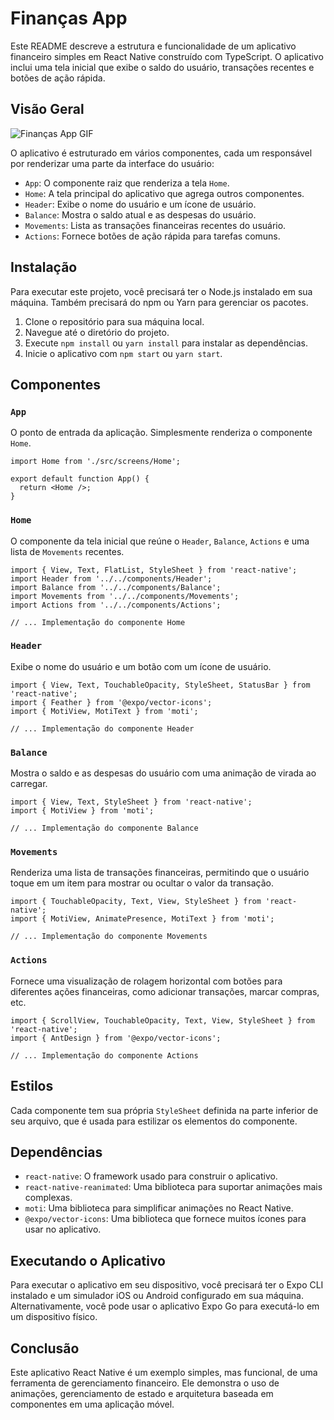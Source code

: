 # Finanças App

Este README descreve a estrutura e funcionalidade de um aplicativo financeiro simples em React Native construído com TypeScript. O aplicativo inclui uma tela inicial que exibe o saldo do usuário, transações recentes e botões de ação rápida.

## Visão Geral

![Finanças App GIF](./src/assets/gif-app.gif)

O aplicativo é estruturado em vários componentes, cada um responsável por renderizar uma parte da interface do usuário:

- `App`: O componente raiz que renderiza a tela `Home`.
- `Home`: A tela principal do aplicativo que agrega outros componentes.
- `Header`: Exibe o nome do usuário e um ícone de usuário.
- `Balance`: Mostra o saldo atual e as despesas do usuário.
- `Movements`: Lista as transações financeiras recentes do usuário.
- `Actions`: Fornece botões de ação rápida para tarefas comuns.

## Instalação

Para executar este projeto, você precisará ter o Node.js instalado em sua máquina. Também precisará do npm ou Yarn para gerenciar os pacotes.

1. Clone o repositório para sua máquina local.
2. Navegue até o diretório do projeto.
3. Execute `npm install` ou `yarn install` para instalar as dependências.
4. Inicie o aplicativo com `npm start` ou `yarn start`.

## Componentes

### `App`

O ponto de entrada da aplicação. Simplesmente renderiza o componente `Home`.

```tsx
import Home from './src/screens/Home';

export default function App() {
  return <Home />;
}
```

### `Home`

O componente da tela inicial que reúne o `Header`, `Balance`, `Actions` e uma lista de `Movements` recentes.

```tsx
import { View, Text, FlatList, StyleSheet } from 'react-native';
import Header from '../../components/Header';
import Balance from '../../components/Balance';
import Movements from '../../components/Movements';
import Actions from '../../components/Actions';

// ... Implementação do componente Home
```

### `Header`

Exibe o nome do usuário e um botão com um ícone de usuário.

```tsx
import { View, Text, TouchableOpacity, StyleSheet, StatusBar } from 'react-native';
import { Feather } from '@expo/vector-icons';
import { MotiView, MotiText } from 'moti';

// ... Implementação do componente Header
```

### `Balance`

Mostra o saldo e as despesas do usuário com uma animação de virada ao carregar.

```tsx
import { View, Text, StyleSheet } from 'react-native';
import { MotiView } from 'moti';

// ... Implementação do componente Balance
```

### `Movements`

Renderiza uma lista de transações financeiras, permitindo que o usuário toque em um item para mostrar ou ocultar o valor da transação.

```tsx
import { TouchableOpacity, Text, View, StyleSheet } from 'react-native';
import { MotiView, AnimatePresence, MotiText } from 'moti';

// ... Implementação do componente Movements
```

### `Actions`

Fornece uma visualização de rolagem horizontal com botões para diferentes ações financeiras, como adicionar transações, marcar compras, etc.

```tsx
import { ScrollView, TouchableOpacity, Text, View, StyleSheet } from 'react-native';
import { AntDesign } from '@expo/vector-icons';

// ... Implementação do componente Actions
```

## Estilos

Cada componente tem sua própria `StyleSheet` definida na parte inferior de seu arquivo, que é usada para estilizar os elementos do componente.

## Dependências

- `react-native`: O framework usado para construir o aplicativo.
- `react-native-reanimated`: Uma biblioteca para suportar animações mais complexas.
- `moti`: Uma biblioteca para simplificar animações no React Native.
- `@expo/vector-icons`: Uma biblioteca que fornece muitos ícones para usar no aplicativo.

## Executando o Aplicativo

Para executar o aplicativo em seu dispositivo, você precisará ter o Expo CLI instalado e um simulador iOS ou Android configurado em sua máquina. Alternativamente, você pode usar o aplicativo Expo Go para executá-lo em um dispositivo físico.

## Conclusão

Este aplicativo React Native é um exemplo simples, mas funcional, de uma ferramenta de gerenciamento financeiro. Ele demonstra o uso de animações, gerenciamento de estado e arquitetura baseada em componentes em uma aplicação móvel.
